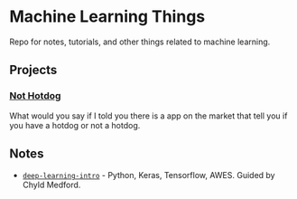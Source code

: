 # Machine Learning Things
Repo for notes, tutorials, and other things related to machine learning.

## Projects
### [Not Hotdog](https://github.com/Yihwan/not-hotdog)
What would you say if I told you there is a app on the market that tell you if you have a hotdog or not a hotdog.

## Notes
* [`deep-learning-intro`](deep-learning-intro) - Python, Keras, Tensorflow, AWES. Guided by Chyld Medford.
